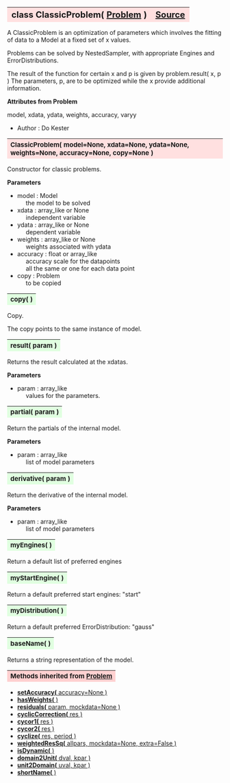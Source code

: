 ---
---
<br><br>

<a name="ClassicProblem"></a>
<table><thead style="background-color:#FFE0E0; width:100%; font-size:20px"><tr><th style="text-align:left">
<strong>class ClassicProblem(</strong> <a href="./Problem.html">Problem</a> )</th><th style="text-align:right"><a href=https://github.com/dokester/BayesicFitting/blob/master/BayesicFitting/source/ClassicProblem.py target=_blank>Source</a></th></tr></thead></table>

A ClassicProblem is an optimization of parameters which involves
the fitting of data to a Model at a fixed set of x values.

Problems can be solved by NestedSampler, with appropriate Engines and
ErrorDistributions.

The result of the function for certain x and p is given by
problem.result( x, p )
The parameters, p, are to be optimized while the x provide additional
information.

<b>Attributes from Problem</b>

model, xdata, ydata, weights, accuracy, varyy

* Author  :          Do Kester


<a name="ClassicProblem"></a>
<table><thead style="background-color:#FFE0E0; width:100%; font-size:15px"><tr><th style="text-align:left">
<strong>ClassicProblem(</strong> model=None, xdata=None, ydata=None, weights=None,
 accuracy=None, copy=None )
</th></tr></thead></table>

Constructor for classic problems.

<b>Parameters</b>

* model  :  Model
<br>&nbsp;&nbsp;&nbsp;&nbsp; the model to be solved
* xdata  :  array_like or None
<br>&nbsp;&nbsp;&nbsp;&nbsp; independent variable
* ydata  :  array_like or None
<br>&nbsp;&nbsp;&nbsp;&nbsp; dependent variable
* weights  :  array_like or None
<br>&nbsp;&nbsp;&nbsp;&nbsp; weights associated with ydata
* accuracy  :  float or array_like
<br>&nbsp;&nbsp;&nbsp;&nbsp; accuracy scale for the datapoints
<br>&nbsp;&nbsp;&nbsp;&nbsp; all the same or one for each data point
* copy  :  Problem
<br>&nbsp;&nbsp;&nbsp;&nbsp; to be copied


<a name="copy"></a>
<table><thead style="background-color:#E0FFE0; width:100%; font-size:15px"><tr><th style="text-align:left">
<strong>copy(</strong> )
</th></tr></thead></table>
Copy.

The copy points to the same instance of model.

<a name="result"></a>
<table><thead style="background-color:#E0FFE0; width:100%; font-size:15px"><tr><th style="text-align:left">
<strong>result(</strong> param )
</th></tr></thead></table>
Returns the result calculated at the xdatas.

<b>Parameters</b>

* param  :  array_like
<br>&nbsp;&nbsp;&nbsp;&nbsp; values for the parameters.


<a name="partial"></a>
<table><thead style="background-color:#E0FFE0; width:100%; font-size:15px"><tr><th style="text-align:left">
<strong>partial(</strong> param ) 
</th></tr></thead></table>
Return the partials of the internal model.

<b>Parameters</b>

* param  :  array_like
<br>&nbsp;&nbsp;&nbsp;&nbsp; list of model parameters

<a name="derivative"></a>
<table><thead style="background-color:#E0FFE0; width:100%; font-size:15px"><tr><th style="text-align:left">
<strong>derivative(</strong> param ) 
</th></tr></thead></table>
Return the derivative of the internal model.

<b>Parameters</b>

* param  :  array_like
<br>&nbsp;&nbsp;&nbsp;&nbsp; list of model parameters

<a name="myEngines"></a>
<table><thead style="background-color:#E0FFE0; width:100%; font-size:15px"><tr><th style="text-align:left">
<strong>myEngines(</strong> ) 
</th></tr></thead></table>
Return a default list of preferred engines

<a name="myStartEngine"></a>
<table><thead style="background-color:#E0FFE0; width:100%; font-size:15px"><tr><th style="text-align:left">
<strong>myStartEngine(</strong> ) 
</th></tr></thead></table>
Return a default preferred start engines: "start"

<a name="myDistribution"></a>
<table><thead style="background-color:#E0FFE0; width:100%; font-size:15px"><tr><th style="text-align:left">
<strong>myDistribution(</strong> ) 
</th></tr></thead></table>
Return a default preferred ErrorDistribution: "gauss"

<a name="baseName"></a>
<table><thead style="background-color:#E0FFE0; width:100%; font-size:15px"><tr><th style="text-align:left">
<strong>baseName(</strong> )
</th></tr></thead></table>

Returns a string representation of the model. 
<table><thead style="background-color:#FFD0D0; width:100%; font-size:15px"><tr><th style="text-align:left">
<strong>Methods inherited from</strong> <a href="./Problem.html">Problem</a></th></tr></thead></table>


* [<strong>setAccuracy(</strong> accuracy=None ) ](./Problem.md#setAccuracy)
* [<strong>hasWeights(</strong> )](./Problem.md#hasWeights)
* [<strong>residuals(</strong> param, mockdata=None ) ](./Problem.md#residuals)
* [<strong>cyclicCorrection(</strong> res )](./Problem.md#cyclicCorrection)
* [<strong>cycor1(</strong> res )](./Problem.md#cycor1)
* [<strong>cycor2(</strong> res )](./Problem.md#cycor2)
* [<strong>cyclize(</strong> res, period ) ](./Problem.md#cyclize)
* [<strong>weightedResSq(</strong> allpars, mockdata=None, extra=False ) ](./Problem.md#weightedResSq)
* [<strong>isDynamic(</strong> ) ](./Problem.md#isDynamic)
* [<strong>domain2Unit(</strong> dval, kpar ) ](./Problem.md#domain2Unit)
* [<strong>unit2Domain(</strong> uval, kpar ) ](./Problem.md#unit2Domain)
* [<strong>shortName(</strong> ) ](./Problem.md#shortName)

